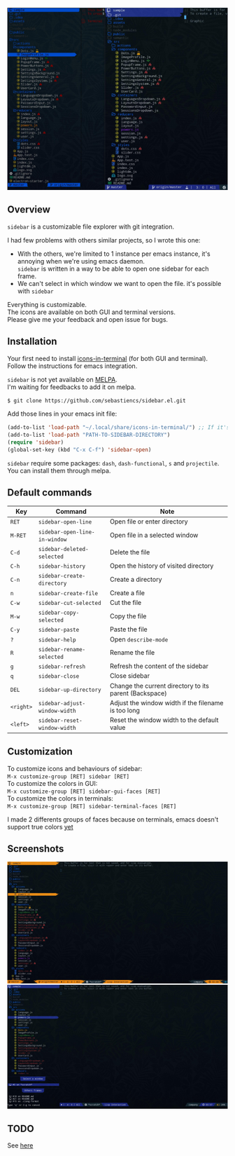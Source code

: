 ![sidebar](images/sidebar.jpg)

## Overview

`sidebar` is a customizable file explorer with git integration.  

I had few problems with others similar projects, so I wrote this one:  
- With the others, we're limited to 1 instance per emacs instance, it's annoying when we're using emacs daemon.  
  `sidebar` is written in a way to be able to open one sidebar for each frame.  
- We can't select in which window we want to open the file. it's possible with `sidebar`  

Everything is customizable.  
The icons are available on both GUI and terminal versions.  
Please give me your feedback and open issue for bugs.  

## Installation

Your first need to install [icons-in-terminal](https://github.com/sebastiencs/icons-in-terminal) (for both GUI and terminal).  
Follow the instructions for emacs integration.  

`sidebar` is not yet available on [MELPA](https://melpa.org/).  
I'm waiting for feedbacks to add it on melpa.  
  
```bash
$ git clone https://github.com/sebastiencs/sidebar.el.git
```
Add those lines in your emacs init file:
```el
(add-to-list 'load-path "~/.local/share/icons-in-terminal/") ;; If it's not already done
(add-to-list 'load-path "PATH-TO-SIDEBAR-DIRECTORY")
(require 'sidebar)
(global-set-key (kbd "C-x C-f") 'sidebar-open)
```

`sidebar` require some packages: `dash`, `dash-functional`, `s` and `projectile`.  
You can install them through melpa.  

## Default commands

| Key       | Command                       | Note                                                    |
| ----------|-------------------------------|---------------------------------------------------------|
| `RET`     | `sidebar-open-line`           | Open file or enter directory                            |
| `M-RET`   | `sidebar-open-line-in-window` | Open file in a selected window                          |
| `C-d`     | `sidebar-deleted-selected`    | Delete the file                                         |
| `C-h`     | `sidebar-history`             | Open the history of visited directory                   |
| `C-n`     | `sidebar-create-directory`    | Create a directory                                      |
| `n`       | `sidebar-create-file`         | Create a file                                           |
| `C-w`     | `sidebar-cut-selected`        | Cut the file                                            |
| `M-w`     | `sidebar-copy-selected`       | Copy the file                                           |
| `C-y`     | `sidebar-paste`               | Paste the file                                          |
| `?`       | `sidebar-help`                | Open `describe-mode`                                    |
| `R`       | `sidebar-rename-selected`     | Rename the file                                         |
| `g`       | `sidebar-refresh`             | Refresh the content of the sidebar                      |
| `q`       | `sidebar-close`               | Close sidebar                                           |
| `DEL`     | `sidebar-up-directory`        | Change the current directory to its parent (Backspace)  |
| `<right>` | `sidebar-adjust-window-width` | Adjust the window width if the filename is too long     |
| `<left>`  | `sidebar-reset-window-width`  | Reset the window width to the default value             |

## Customization

To customize icons and behaviours of sidebar:  
`M-x customize-group [RET] sidebar [RET]`   
To customize the colors in GUI:  
`M-x customize-group [RET] sidebar-gui-faces [RET]`  
To customize the colors in terminals:  
`M-x customize-group [RET] sidebar-terminal-faces [RET]`  

I made 2 differents groups of faces because on terminals, emacs doesn't support true colors [yet](http://git.savannah.gnu.org/cgit/emacs.git/commit/?id=e463e57)

## Screenshots

![sidebar-orange](images/sidebar-orange-flame.jpg)
![sidebar-sides](images/sidebar-sides.jpg)

## TODO

See [here](https://github.com/sebastiencs/sidebar.el/projects/1)
